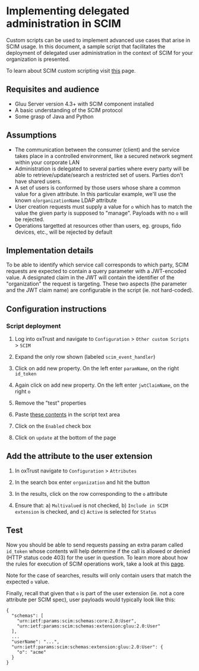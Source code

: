 # Implementing delegated administration in SCIM

Custom scripts can be used to implement advanced use cases that arise in SCIM usage. In this document, a sample script that facilitates the deployment of delegated user administration in the context of SCIM for your organization is presented.

To learn about SCIM custom scripting visit [this](https://www.gluu.org/docs/gluu-server/4.3/user-management/scim-scripting/) page. 

## Requisites and audience

- Gluu Server version 4.3+ with SCIM component installed
- A basic understanding of the SCIM protocol
- Some grasp of Java and Python

## Assumptions

- The communication between the consumer (client) and the service takes place in a controlled environment, like a secured network segment within your corporate LAN
- Administration is delegated to several parties where every party will be able to retrieve/update/search a restricted set of users. Parties don't have shared users.
- A set of users is conformed by those users whose share a common value for a given attribute. In this particular example, we'll use the known `o`/`organizationName` LDAP attribute
- User creation requests must supply a value for `o` which has to match the value the given party is supposed to "manage". Payloads with no `o` will be rejected. 
- Operations targetted at resources other than users, eg. groups, fido devices, etc., will be rejected by default

## Implementation details

To be able to identify which service call corresponds to which party, SCIM requests are expected to contain a query parameter with a JWT-encoded value. A designated claim in the JWT will contain the identifier of the "organization" the request is targeting. These two aspects (the parameter and the JWT claim name) are configurable in the script (ie. not hard-coded).

## Configuration instructions

### Script deployment

1. Log into oxTrust and navigate to `Configuration` > `Other custom Scripts` > `SCIM`
 
1. Expand the only row shown (labeled `scim_event_handler`)

1. Click on add new property. On the left enter `paramName`, on the right `id_token`

1. Again click on add new property. On the left enter `jwtClaimName`, on the right `o`

1. Remove the "test" properties

1. Paste [these contents](https://github.com/GluuFederation/oxExternal/raw/master/scim_event_handler/sample/delegated_administration/scim.py) in the script text area

1. Click on the `Enabled` check box

1. Click on `update` at the bottom of the page

## Add the attribute to the user extension

1. In oxTrust navigate to `Configuration` > `Attributes`

1. In the search box enter `organization` and hit the button

1. In the results, click on the row corresponding to the `o` attribute

1. Ensure that: a) `Multivalued` is not checked, b) `Include in SCIM extension` is checked, and c) `Active` is selected for `Status` 

## Test

Now you should be able to send requests passing an extra param called `id_token` whose contents will help determine if the call is allowed or denied (HTTP status code 403) for the user in question. To learn more about how the rules for execution of SCIM operations work, take a look at this [page](https://www.gluu.org/docs/gluu-server/4.3/user-management/scim-scripting/#defining-rules-for-execution-of-scim-operations).

Note for the case of searches, results will only contain users that match the expected `o` value.

Finally, recall that given that `o` is part of the user extension (ie. not a core attribute per SCIM spec), user payloads would typically look like this:

```
{
  "schemas": [
    "urn:ietf:params:scim:schemas:core:2.0:User",
    "urn:ietf:params:scim:schemas:extension:gluu:2.0:User"
  ],
  ...
  "userName": "...",
  "urn:ietf:params:scim:schemas:extension:gluu:2.0:User": {
    "o": "acme"
  }
}
```
